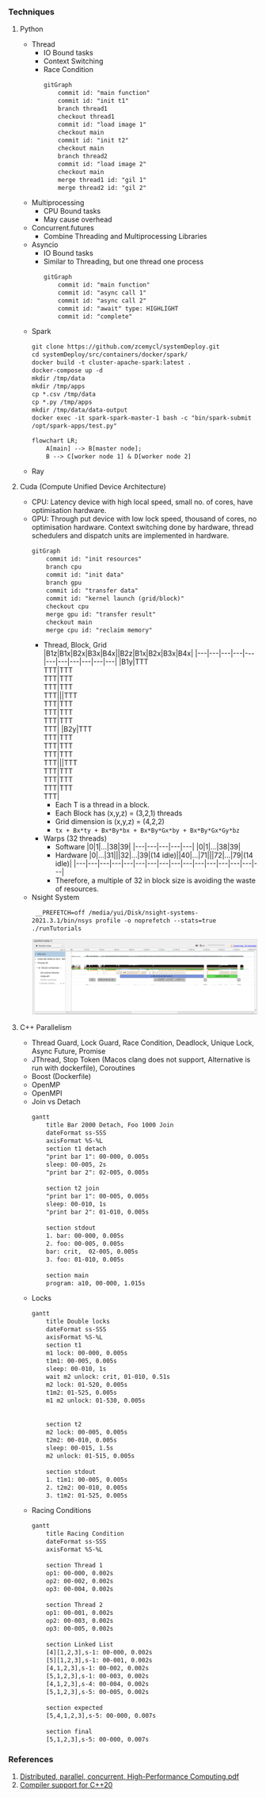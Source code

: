### Techniques
1. Python
    - Thread
        - IO Bound tasks
        - Context Switching
        - Race Condition
            ```mermaid
            gitGraph
                commit id: "main function"
                commit id: "init t1"
                branch thread1
                checkout thread1
                commit id: "load image 1"
                checkout main
                commit id: "init t2"
                checkout main
                branch thread2
                commit id: "load image 2"
                checkout main
                merge thread1 id: "gil 1"
                merge thread2 id: "gil 2"
            ```
    - Multiprocessing
        - CPU Bound tasks
        - May cause overhead
    - Concurrent.futures
        - Combine Threading and Multiprocessing Libraries
    - Asyncio
        - IO Bound tasks
        - Similar to Threading, but one thread one process
            ```mermaid
            gitGraph
                commit id: "main function"
                commit id: "async call 1"
                commit id: "async call 2"
                commit id: "await" type: HIGHLIGHT
                commit id: "complete"
            ```
    - Spark
        ```
        git clone https://github.com/zcemycl/systemDeploy.git
        cd systemDeploy/src/containers/docker/spark/
        docker build -t cluster-apache-spark:latest .
        docker-compose up -d
        mkdir /tmp/data
        mkdir /tmp/apps
        cp *.csv /tmp/data
        cp *.py /tmp/apps
        mkdir /tmp/data/data-output
        docker exec -it spark-spark-master-1 bash -c "bin/spark-submit /opt/spark-apps/test.py"
        ```
        ```mermaid
        flowchart LR;
            A[main] --> B[master node];
            B --> C[worker node 1] & D[worker node 2]
        ```
    - Ray

2. Cuda (Compute Unified Device Architecture)
    - CPU: Latency device with high local speed, small no. of cores, have optimisation hardware. 
    - GPU: Through put device with low lock speed, thousand of cores, no optimisation hardware. Context switching done by hardware, thread schedulers and dispatch units are implemented in hardware. 
        ```mermaid
        gitGraph
            commit id: "init resources"
            branch cpu
            commit id: "init data"
            branch gpu
            commit id: "transfer data"
            commit id: "kernel launch (grid/block)"
            checkout cpu
            merge gpu id: "transfer result"
            checkout main
            merge cpu id: "reclaim memory"
        ```
        - Thread, Block, Grid
            |B1z|B1x|B2x|B3x|B4x||B2z|B1x|B2x|B3x|B4x|
            |---|---|---|---|---|---|---|---|---|---|---|
            |B1y|TTT<br>TTT|TTT<br>TTT|TTT<br>TTT|TTT<br>TTT|||TTT<br>TTT|TTT<br>TTT|TTT<br>TTT|TTT<br>TTT|
            |B2y|TTT<br>TTT|TTT<br>TTT|TTT<br>TTT|TTT<br>TTT|||TTT<br>TTT|TTT<br>TTT|TTT<br>TTT|TTT<br>TTT|
            - Each T is a thread in a block.
            - Each Block has (x,y,z) = (3,2,1) threads
            - Grid dimension is (x,y,z) = (4,2,2)
            - `tx + Bx*ty + Bx*By*bx + Bx*By*Gx*by + Bx*By*Gx*Gy*bz`
        - Warps (32 threads)
            - Software
                |0|1|...|38|39|
                |---|---|---|---|---|
                |0|1|...|38|39|
            - Hardware
                |0|...|31|\||32|...|39|(14 idle)\||40|...|71|\||72|...|79|(14 idle)|
                |---|---|---|---|---|---|---|---|---|---|---|---|---|---|---|---|
            - Therefore, a multiple of 32 in block size is avoiding the waste of resources.
    - Nsight System
        ```
         __PREFETCH=off /media/yui/Disk/nsight-systems-2021.3.1/bin/nsys profile -o noprefetch --stats=true ./runTutorials 
        ```
        ![image](resources/nsight-system.png)
3. C++ Parallelism
    - Thread Guard, Lock Guard, Race Condition, Deadlock, Unique Lock, Async Future, Promise
    - JThread, Stop Token (Macos clang does not support, Alternative is run with dockerfile), Coroutines
    - Boost (Dockerfile)
    - OpenMP
    - OpenMPI
    - Join vs Detach
        ```mermaid
        gantt 
            title Bar 2000 Detach, Foo 1000 Join
            dateFormat ss-SSS
            axisFormat %S-%L
            section t1 detach
            "print bar 1": 00-000, 0.005s
            sleep: 00-005, 2s
            "print bar 2": 02-005, 0.005s

            section t2 join
            "print bar 1": 00-005, 0.005s
            sleep: 00-010, 1s
            "print bar 2": 01-010, 0.005s

            section stdout
            1. bar: 00-000, 0.005s
            2. foo: 00-005, 0.005s
            bar: crit,  02-005, 0.005s
            3. foo: 01-010, 0.005s

            section main
            program: a10, 00-000, 1.015s
        ```
    - Locks
        ```mermaid
        gantt
            title Double locks
            dateFormat ss-SSS
            axisFormat %S-%L
            section t1
            m1 lock: 00-000, 0.005s
            t1m1: 00-005, 0.005s
            sleep: 00-010, 1s
            wait m2 unlock: crit, 01-010, 0.51s
            m2 lock: 01-520, 0.005s
            t1m2: 01-525, 0.005s
            m1 m2 unlock: 01-530, 0.005s


            section t2
            m2 lock: 00-005, 0.005s
            t2m2: 00-010, 0.005s
            sleep: 00-015, 1.5s
            m2 unlock: 01-515, 0.005s

            section stdout
            1. t1m1: 00-005, 0.005s
            2. t2m2: 00-010, 0.005s
            3. t1m2: 01-525, 0.005s
        ```
    - Racing Conditions
        ```mermaid
        gantt 
            title Racing Condition
            dateFormat ss-SSS
            axisFormat %S-%L

            section Thread 1
            op1: 00-000, 0.002s
            op2: 00-002, 0.002s
            op3: 00-004, 0.002s

            section Thread 2
            op1: 00-001, 0.002s
            op2: 00-003, 0.002s
            op3: 00-005, 0.002s

            section Linked List
            [4][1,2,3],s-1: 00-000, 0.002s
            [5][1,2,3],s-1: 00-001, 0.002s
            [4,1,2,3],s-1: 00-002, 0.002s
            [5,1,2,3],s-1: 00-003, 0.002s
            [4,1,2,3],s-4: 00-004, 0.002s
            [5,1,2,3],s-5: 00-005, 0.002s

            section expected
            [5,4,1,2,3],s-5: 00-000, 0.007s

            section final
            [5,1,2,3],s-5: 00-000, 0.007s
        ```

### References
1. [Distributed, parallel, concurrent, High-Performance Computing.pdf](https://esling.github.io/documents/Generic.6b.Concurrence.pdf)
2. [Compiler support for C++20](https://en.cppreference.com/w/cpp/compiler_support/20#C.2B.2B14_library_features)